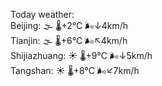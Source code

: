 Today weather:  
Beijing: 🌫  🌡️+2°C 🌬️↓4km/h  
Tianjin: 🌫  🌡️+6°C 🌬️↖4km/h  
Shijiazhuang: ☀️   🌡️+9°C 🌬️↓5km/h  
Tangshan: ☀️   🌡️+8°C 🌬️↙7km/h  
